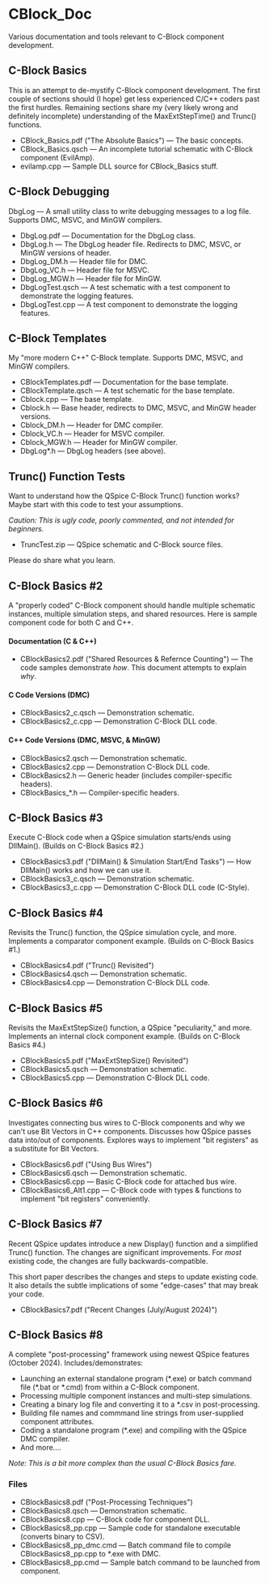 # CBlock_Doc

Various documentation and tools relevant to C-Block component development.


## C-Block Basics

This is an attempt to de-mystify C-Block component development.  The first couple of sections should (I hope) get less experienced C/C++ coders past the first hurdles.  Remaining sections share my (very likely wrong and definitely incomplete) understanding of the MaxExtStepTime() and Trunc() functions.

* CBlock_Basics.pdf ("The Absolute Basics") &mdash; The basic concepts.
* CBlock_Basics.qsch &mdash; An incomplete tutorial schematic with C-Block component (EvilAmp).
* evilamp.cpp &mdash; Sample DLL source for CBlock_Basics stuff.

## C-Block Debugging

DbgLog &mdash; A small utility class to write debugging messages to a log file.  Supports DMC, MSVC, and MinGW compilers.

* DbgLog.pdf &mdash; Documentation for the DbgLog class.
* DbgLog.h &mdash; The DbgLog header file.  Redirects to DMC, MSVC, or MinGW versions of header.
* DbgLog_DM.h &mdash; Header file for DMC.
* DbgLog_VC.h &mdash; Header file for MSVC.
* DbgLog_MGW.h &mdash; Header file for MinGW.
* DbgLogTest.qsch &mdash; A test schematic with a test component to demonstrate the logging features.
* DbgLogTest.cpp &mdash; A test component to demonstrate the logging features.

## C-Block Templates

My "more modern C++" C-Block template.  Supports DMC, MSVC, and MinGW compilers.

* CBlockTemplates.pdf &mdash; Documentation for the base template.
* CBlockTemplate.qsch &mdash; A test schematic for the base template.
* Cblock.cpp &mdash; The base template.
* Cblock.h &mdash; Base header, redirects to DMC, MSVC, and MinGW header versions.
* Cblock_DM.h &mdash; Header for DMC compiler.
* Cblock_VC.h &mdash; Header for MSVC compiler.
* Cblock_MGW.h &mdash; Header for MinGW compiler.
* DbgLog*.h &mdash; DbgLog headers (see above).

## Trunc() Function Tests

Want to understand how the QSpice C-Block Trunc() function works?  Maybe start with this code to test your assumptions.

*Caution: This is ugly code, poorly commented, and not intended for beginners.*

* TruncTest.zip &mdash; QSpice schematic and C-Block source files.

Please do share what you learn.

## C-Block Basics #2

A "properly coded" C-Block component should handle multiple schematic instances, multiple simulation steps, and shared resources.  Here is sample component code for both C and C++.

#### Documentation (C & C++)
* CBlockBasics2.pdf ("Shared Resources & Refernce Counting") &mdash; The code samples demonstrate *how*.  This document attempts to explain *why*.

#### C Code Versions (DMC)

* CBlockBasics2_c.qsch &mdash; Demonstration schematic.
* CBlockBasics2_c.cpp &mdash; Demonstration C-Block DLL code.

#### C++ Code Versions (DMC, MSVC, & MinGW)

* CBlockBasics2.qsch &mdash; Demonstration schematic.
* CBlockBasics2.cpp &mdash; Demonstration C-Block DLL code.
* CBlockBasics2.h &mdash; Generic header (includes compiler-specific headers).
* CBlockBasics_*.h &mdash; Compiler-specific headers.

## C-Block Basics #3

Execute C-Block code when a QSpice simulation starts/ends using DllMain().  (Builds on C-Block Basics #2.)

* CBlockBasics3.pdf ("DllMain() & Simulation Start/End Tasks") &mdash; How DllMain() works and how we can use it.
* CBlockBasics3_c.qsch &mdash; Demonstration schematic.
* CBlockBasics3_c.cpp &mdash; Demonstration C-Block DLL code (C-Style).

## C-Block Basics #4

Revisits the Trunc() function, the QSpice simulation cycle, and more.  Implements a comparator component example.  (Builds on C-Block Basics #1.)

* CBlockBasics4.pdf ("Trunc() Revisited")
* CBlockBasics4.qsch &mdash; Demonstration schematic.
* CBlockBasics4.cpp &mdash; Demonstration C-Block DLL code.

## C-Block Basics #5

Revisits the MaxExtStepSize() function, a QSpice "peculiarity," and more.  Implements an internal clock component example.  (Builds on C-Block Basics #4.)

* CBlockBasics5.pdf ("MaxExtStepSize() Revisited")
* CBlockBasics5.qsch &mdash; Demonstration schematic.
* CBlockBasics5.cpp &mdash; Demonstration C-Block DLL code.

## C-Block Basics #6

Investigates connecting bus wires to C-Block components and why we can't use Bit Vectors in C++ components.  Discusses how QSpice passes data into/out of components.  Explores ways to implement "bit registers" as a substitute for Bit Vectors.

* CBlockBasics6.pdf ("Using Bus Wires")
* CBlockBasics6.qsch &mdash; Demonstration schematic.
* CBlockBasics6.cpp &mdash; Basic C-Block code for attached bus wire.
* CBlockBasics6_Alt1.cpp &mdash; C-Block code with types & functions to implement "bit registers" conveniently.

## C-Block Basics #7

Recent QSpice updates introduce a new Display() function and a simplified Trunc() function.  The changes are significant improvements.  For *most* existing code, the changes are fully backwards-compatible.

This short paper describes the changes and steps to update existing code.  It also details the subtle implications of some "edge-cases" that may break your code.

* CBlockBasics7.pdf ("Recent Changes (July/August 2024)")

## C-Block Basics #8

A complete "post-processing" framework using newest QSpice features (October 2024). Includes/demonstrates:

* Launching an external standalone program (\*.exe) or batch command file (\*.bat or \*.cmd) from within a C-Block component.
* Processing multiple component instances and multi-step simulations.
* Creating a binary log file and converting it to a *.csv in post-processing.
* Building file names and commmand line strings from user-supplied component attributes.
* Coding a standalone program (\*.exe) and compiling with the QSpice DMC compiler.
* And more....

*Note:  This is a bit more complex than the usual C-Block Basics fare.*

### Files
* CBlockBasics8.pdf ("Post-Processing Techniques")
* CBlockBasics8.qsch &mdash; Demonstration schematic.
* CBlockBasics8.cpp &mdash; C-Block code for component DLL.
* CBlockBasics8_pp.cpp &mdash; Sample code for standalone executable (converts binary to CSV).
* CBlockBasics8_pp_dmc.cmd &mdash; Batch command file to compile CBlockBasics8_pp.cpp to *.exe with DMC.
* CBlockBasics8_pp.cmd &mdash; Sample batch command to be launched from component.


